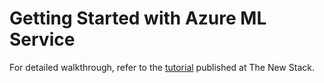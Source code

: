 # Getting Started with Azure ML Service

For detailed walkthrough, refer to the [tutorial](https://thenewstack.io/build-and-deploy-a-machine-learning-model-with-azure-ml-service/) published at The New Stack.
